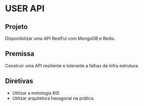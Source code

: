 # USER API

## Projeto

Disponibilizar uma API RestFul com MongoDB e Redis.

## Premissa

Construir uma API resiliente e tolerante a falhas de infra estrutura. 

## Diretivas

- Utilizar a metologia KIS
- Utilizar arquitetura hexagonal na prática
